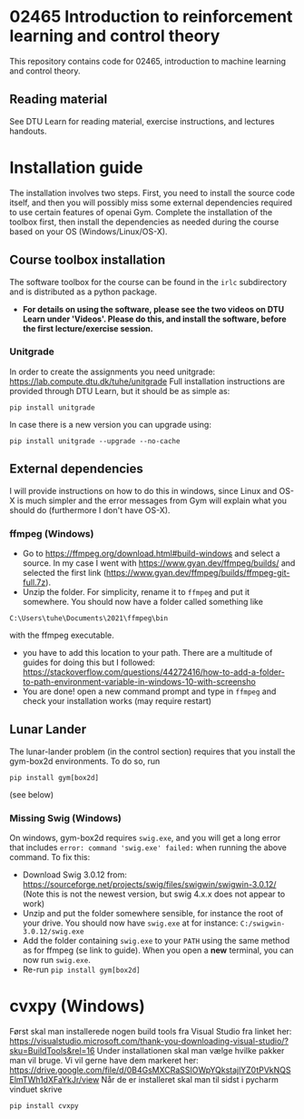 # 02465 Introduction to reinforcement learning and control theory
This repository contains code for 02465, introduction to machine learning and control theory.

## Reading material
See DTU Learn for reading material, exercise instructions, and lectures handouts. 

# Installation guide
The installation involves two steps. First, you need to install the source code itself, and then you will possibly miss some external dependencies required to use certain features of openai Gym.
Complete the installation of the toolbox first, then install the dependencies as needed during the course based on your OS (Windows/Linux/OS-X).

## Course toolbox installation
The software toolbox for the course can be found in the `irlc` subdirectory and is distributed as a python package. 

 - **For details on using the software, please see the two videos on DTU Learn under 'Videos'. Please do this, and install the software, before the first lecture/exercise session.**

### Unitgrade
In order to create the assignments you need unitgrade: https://lab.compute.dtu.dk/tuhe/unitgrade
Full installation instructions are provided through DTU Learn, but it should be as simple as:
```
pip install unitgrade   
```
In case there is a new version you can upgrade using:
```
pip install unitgrade --upgrade --no-cache
```

## External dependencies
I will provide instructions on how to do this in windows, since Linux and OS-X is much simpler and the error messages from Gym will explain what you should do (furthermore I don't have OS-X).

### ffmpeg (Windows)
- Go to https://ffmpeg.org/download.html#build-windows and select a source. In my case I went with  https://www.gyan.dev/ffmpeg/builds/ and selected the first link (https://www.gyan.dev/ffmpeg/builds/ffmpeg-git-full.7z).
- Unzip the folder. For simplicity, rename it to `ffmpeg` and put it somewhere. You should now have a folder called something like
```
C:\Users\tuhe\Documents\2021\ffmpeg\bin
```
with the ffmpeg executable. 
- you have to add this location to your path. There are a multitude of guides for doing this but I followed: https://stackoverflow.com/questions/44272416/how-to-add-a-folder-to-path-environment-variable-in-windows-10-with-screensho
- You are done! open a new command prompt and type in `ffmpeg` and check your installation works (may require restart)

## Lunar Lander
The lunar-lander problem (in the control section) requires that you install the gym-box2d environments. To do so, run
```
pip install gym[box2d]
```
(see below)
### Missing Swig (Windows)
On windows, gym-box2d requires `swig.exe`, and you will get a long error that includes `error: command 'swig.exe' failed:` when running the above command. To fix this:
 - Download Swig 3.0.12 from: https://sourceforge.net/projects/swig/files/swigwin/swigwin-3.0.12/ (Note this is not the newest version, but swig 4.x.x does not appear to work)
 - Unzip and put the folder somewhere sensible, for instance the root of your drive. You should now have `swig.exe` at for instance:  `C:/swigwin-3.0.12/swig.exe`
 - Add the folder containing `swig.exe` to your `PATH` using the same method as for ffmpeg (se link to guide). When you open a **new** terminal, you can now run `swig.exe`. 
 - Re-run `pip install gym[box2d]` 


# cvxpy (Windows)
Først skal man installerede nogen build tools fra Visual Studio fra linket her: https://visualstudio.microsoft.com/thank-you-downloading-visual-studio/?sku=BuildTools&rel=16
Under installationen skal man vælge hvilke pakker man vil bruge. Vi vil gerne have dem markeret her:
https://drive.google.com/file/d/0B4GsMXCRaSSIOWpYQkstajlYZ0tPVkNQSElmTWh1dXFaYkJr/view
Når de er installeret skal man til sidst i pycharm vinduet skrive
```
pip install cvxpy 
```

